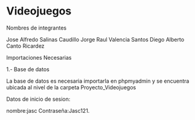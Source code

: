 # Videojuegos

Nombres de integrantes

Jose Alfredo Salinas Caudillo
Jorge Raul Valencia Santos
Diego Alberto Canto Ricardez

Importaciones Necesarias 

1.- Base de datos

La base de datos es necesaria importarla en phpmyadmin y 
se encuentra ubicada al nivel de la carpeta Proyecto_Videojuegos


Datos de inicio de sesion:

nombre:jasc
Contraseña:Jasc121.